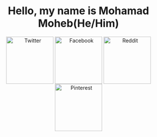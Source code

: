 <h1 align="center">Hello, my name is Mohamad Moheb(He/Him) </h1>
<p align="center">
<a href=https://www.instagram.com/m0edah0e><img align="center" src="https://i.ibb.co/CvjMDdh/twitter.png" alt="Twitter" height="128" width="128" /></a>
<a href=https://www.instagram.com/m0edah0e><img align="center" src="https://i.ibb.co/4d38zjm/face.png" alt="Facebook" height="128" width="128" /></a>
<a href=https://www.instagram.com/m0edah0e><img align="center" src="https://i.ibb.co/3sKfX6M/reddit.png" alt="Reddit" height="128" width="128" /></a>
<a href=https://www.instagram.com/m0edah0e><img align="center" src="https://i.ibb.co/t84WPhG/Pinterest.png" alt="Pinterest" height="128" width="128" /></a>
